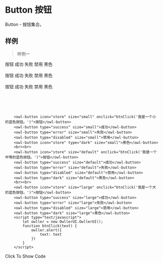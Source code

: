 # Button 按钮

Button - 按钮集合。

## 样例

> 样例一

<div class="exam-wrapper">
    <div class="exam-scroll-wrapper">
        <div style="margin: auto; width: 100%; height: 160px;">
            <owl-button icon="store" size="small" onclick="btnClick('我是一个小的蓝色按钮。')">按钮</owl-button>
            <owl-button type="success" size="small">成功</owl-button>
            <owl-button type="error" size="small">失败</owl-button>
            <owl-button type="disabled" size="small">禁用</owl-button>
            <owl-button icon="store" type="dark" size="small">黑色</owl-button>
            <br><br>
            <owl-button icon="store" size="default" onclick="btnClick('我是一个中等的蓝色按钮。')">按钮</owl-button>
            <owl-button type="success" size="default">成功</owl-button>
            <owl-button type="error" size="default">失败</owl-button>
            <owl-button type="disabled" size="default">禁用</owl-button>
            <owl-button type="dark" size="default">黑色</owl-button>
            <br><br>
            <owl-button icon="store" size="large" onclick="btnClick('我是一个大的蓝色按钮。')">按钮</owl-button>
            <owl-button type="success" size="large">成功</owl-button>
            <owl-button type="error" size="large">失败</owl-button>
            <owl-button type="disabled" size="large">禁用</owl-button>
            <owl-button type="dark" size="large">黑色</owl-button>
        </div>
    </div>
    <div class="exam-line"></div>
    <div class="exam-code-wrapper">
    
        <owl-button icon="store" size="small" onclick="btnClick('我是一个小的蓝色按钮。')">按钮</owl-button>
        <owl-button type="success" size="small">成功</owl-button>
        <owl-button type="error" size="small">失败</owl-button>
        <owl-button type="disabled" size="small">禁用</owl-button>
        <owl-button icon="store" type="dark" size="small">黑色</owl-button>
        <br><br>
        <owl-button icon="store" size="default" onclick="btnClick('我是一个中等的蓝色按钮。')">按钮</owl-button>
        <owl-button type="success" size="default">成功</owl-button>
        <owl-button type="error" size="default">失败</owl-button>
        <owl-button type="disabled" size="default">禁用</owl-button>
        <owl-button type="dark" size="default">黑色</owl-button>
        <br><br>
        <owl-button icon="store" size="large" onclick="btnClick('我是一个大的蓝色按钮。')">按钮</owl-button>
        <owl-button type="success" size="large">成功</owl-button>
        <owl-button type="error" size="large">失败</owl-button>
        <owl-button type="disabled" size="large">禁用</owl-button>
        <owl-button type="dark" size="large">黑色</owl-button>
        <script type="text/javascript">
            let owller = new OwllerUI.OwllerUI();
            function btnClick(text) {
                owller.alert({
                    text: text
                })
            }
        </script>
   </div>
   <div class="exam-btn">Click To Show Code</div>
</div>



